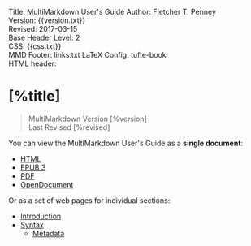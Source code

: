 Title:	MultiMarkdown User's Guide
Author:	Fletcher T. Penney  
Version:	{{version.txt}}  
Revised:	2017-03-15  
Base Header Level:	2  
CSS:	{{css.txt}}  
MMD Footer:	links.txt
LaTeX Config:	tufte-book  
HTML header:	<script type="text/javascript"
	src="http://cdn.mathjax.org/mathjax/latest/MathJax.js?config=TeX-AMS-MML_HTMLorMML">
	</script>


#  [%title] #

> MultiMarkdown Version [%version]  
> Last Revised [%revised]


You can view the MultiMarkdown User's Guide as a **single document**:

* [HTML](MMD_Users_Guide.html)
* [EPUB 3](MMD_Users_Guide.epub)
* [PDF](MMD_Users_Guide.pdf)
* [OpenDocument](MMD_Users_Guide.fodt)

Or as a set of web pages for individual sections:

* [Introduction](introduction.html)
* [Syntax](syntax/index.html)
	* [Metadata](syntax/metadata.html)
